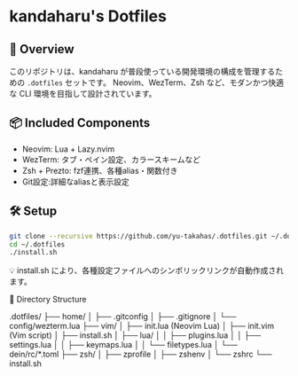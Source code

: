 # kandaharu's Dotfiles

## 🚀 Overview

このリポジトリは、kandaharu が普段使っている開発環境の構成を管理するための `.dotfiles` セットです。
Neovim、WezTerm、Zsh など、モダンかつ快適な CLI 環境を目指して設計されています。

## 📦 Included Components

- Neovim: Lua + Lazy.nvim
- WezTerm: タブ・ペイン設定、カラースキームなど
- Zsh + Prezto: fzf連携、各種alias・関数付き
- Git設定:詳細なaliasと表示設定

## 🛠️ Setup

```bash
git clone --recursive https://github.com/yu-takahas/.dotfiles.git ~/.dotfiles
cd ~/.dotfiles
./install.sh
```

💡 install.sh により、各種設定ファイルへのシンボリックリンクが自動作成されます。


🧩 Directory Structure

.dotfiles/
├── home/
│   ├── .gitconfig
│   ├── .gitignore
│   └── config/wezterm.lua
├── vim/
│   ├── init.lua (Neovim Lua)
│   ├── init.vim (Vim script)
│   ├── install.sh
│   ├── lua/
│   │   ├── plugins.lua
│   │   ├── settings.lua
│   │   ├── keymaps.lua
│   │   └── filetypes.lua
│   └── dein/rc/*.toml
├── zsh/
│   ├── zprofile
│   ├── zshenv
│   └── zshrc
└── install.sh


